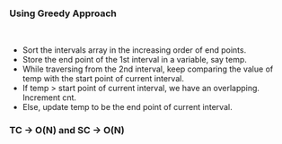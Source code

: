 ### Using Greedy Approach
​
- Sort the intervals array in the increasing order of end points.
- Store the end point of the 1st interval in a variable, say temp.
- While traversing from the 2nd interval, keep comparing the value of temp with the start point of current interval.
- If temp > start point of current interval, we have an overlapping. Increment cnt.
- Else, update temp to be the end point of current interval.
​
### TC -> O(N) and SC -> O(N)